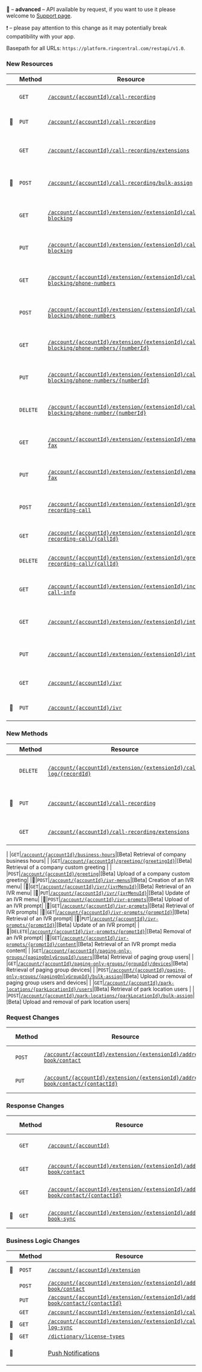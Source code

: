 &#x1F510; – **advanced** – API available by request, if you want to use it please welcome to [Support page](https://developers.ringcentral.com/support.html).

&#x2757; – please pay attention to this change as it may potentially break compatibility with your app.

Basepath for all URLs: `https://platform.ringcentral.com/restapi/v1.0`.

### New Resources
|         |Method|Resource|Description|
|---------|------|--------|------------------|
|         |`GET`|[`/account/{accountId}/call-recording`](***)|[Beta] Retrieval of call recording settings|
|&#x1F510;|`PUT`|[`/account/{accountId}/call-recording`](***)|[Beta] Update of call recording settings|
|         |`GET`|[`/account/{accountId}/call-recording/extensions`](***)|[Beta] Retrieval of extensions list to be recorded|
|&#x1F510;|`POST`|[`/account/{accountId}/call-recording/bulk-assign`](***)|[Beta] Creation and update of extensions list to be recorded|
|         |`GET`|[`/account/{accountId}/extension/{extensionId}/caller-blocking`](***)|[Beta] Retrieval of user call blocking settings|
|         |`PUT`|[`/account/{accountId}/extension/{extensionId}/caller-blocking`](***)|[Beta] Update of user call blocking settings|
|         |`GET`|[`/account/{accountId}/extension/{extensionId}/caller-blocking/phone-numbers`](***)|[Beta] Retrieval of blocked/allowed phone numbers|
|         |`POST`|[`/account/{accountId}/extension/{extensionId}/caller-blocking/phone-numbers`](***)|[Beta] Update of blocked/allowed phone numbers|
|         |`GET`|[`/account/{accountId}/extension/{extensionId}/caller-blocking/phone-numbers/{numberId}`](***)|[Beta] Retrieval of a blocked/allowed phone number|
|         |`PUT`|[`/account/{accountId}/extension/{extensionId}/caller-blocking/phone-numbers/{numberId}`](***)|[Beta] Update of a blocked/allowed phone number|
|         |`DELETE`|[`/account/{accountId}/extension/{extensionId}/caller-blocking/phone-number/{numberId}`](***)|[Beta] Deletion of a blocked/allowed phone number|
|         |`GET`|[`/account/{accountId}/extension/{extensionId}/email-to-fax`](***)|[Beta]Retrieval of user settings for sending fax by email|
|         |`PUT`|[`/account/{accountId}/extension/{extensionId}/email-to-fax`](***)|[Beta] Update of user settings for sending fax by email|
|         |`POST`|[`/account/{accountId}/extension/{extensionId}/greeting-recording-call`](***)|[Beta] Making calls to record custom user greetings|
|         |`GET`|[`/account/{accountId}/extension/{extensionId}/greeting-recording-call/{callId}`](***)|[Beta] Retrieval of user greeting recording call|
|         |`DELETE`|[`/account/{accountId}/extension/{extensionId}/greeting-recording-call/{callId}`](***)|[Beta] Deletion of user greeting recording call|
|         |`GET`|[`/account/{accountId}/extension/{extensionId}/incoming-call-info`](***)|[Beta] Retrieval of incoming call information settings|
|         |`GET`|[`/account/{accountId}/extension/{extensionId}/intercom`](***)|[Beta] Retrieval of account intercom settings|
|         |`PUT`|[`/account/{accountId}/extension/{extensionId}/intercom`](***)|[Beta] Update of account intercom settings|
|         |`GET`|[`/account/{accountId}/ivr`](***)|[Beta] Retrieval of IVR mode information|
|&#x1F510;|`PUT`|[`/account/{accountId}/ivr`](***)|[Beta] Update of IVR mode information|


### New Methods
|         |Method|Resource|Description|
|---------|------|--------|------------------|
|         |`DELETE`|[`/account/{accountId}/extension/{extensionId}/call-log/{recordId}`](***)|Retrieval of call recording settings|
|&#x1F510;|`PUT`|[`/account/{accountId}/call-recording`](***)|Update of call recording settings|
|         |`GET`|[`/account/{accountId}/call-recording/extensions`](***)|[Beta] Retrieval of extensions








|         |`GET`|[`/account/{accountId}/business-hours`](https://developers.ringcentral.com/api-docs/latest/index.html#!#RefGetCompanyBusinessHours)|[Beta] Retrieval of company business hours|
|         |`GET`|[`/account/{accountId}/greeting/{greetingId}`](https://developers.ringcentral.com/api-docs/latest/index.html#!#RefGetCompanyCustomGreeting)|[Beta] Retrieval of a company custom greeting |
|         |`POST`|[`/account/{accountId}/greeting`](https://developers.ringcentral.com/api-docs/latest/index.html#!##RefCreateCompanyCustomGreeting)|[Beta] Upload of a company custom greeting|
|&#x1F510;|`POST`|[`/account/{accountId}/ivr-menus`](https://developers.ringcentral.com/api-docs/latest/index.html#!#RefCreateIVRMenu)|[Beta] Creation of an IVR menu|
|&#x1F510;|`GET`|[`/account/{accountId}/ivr/{ivrMenuId}`](https://developers.ringcentral.com/api-docs/latest/index.html#!#RefGetIVRMenu)|[Beta] Retrieval of an IVR menu|
|&#x1F510;|`PUT`|[`/account/{accountId}/ivr/{ivrMenuId}`](https://developers.ringcentral.com/api-docs/latest/index.html#!#RefRefUpdateIVRMenu)|[Beta] Update of an IVR menu|
|&#x1F510;|`POST`|[`/account/{accountId}/ivr-prompts`](https://developers.ringcentral.com/api-docs/latest/index.html#!#RefCreateIVRPrompt)|[Beta] Upload of an IVR prompt|
|&#x1F510;|`GET`|[`/account/{accountId}/ivr-prompts`](https://developers.ringcentral.com/api-docs/latest/index.html#!#RefGetIVRPrompts)|[Beta] Retrieval of IVR prompts|
|&#x1F510;|`GET`|[`/account/{accountId}/ivr-prompts/{promptId}`](https://developers.ringcentral.com/api-docs/latest/index.html#!#RefGetIVRPrompt)|[Beta] Retrieval of an IVR prompt|
|&#x1F510;|`PUT`|[`/account/{accountId}/ivr-prompts/{promptId}`](https://developers.ringcentral.com/api-docs/latest/index.html#!#RefUpdateIVRPrompt)|[Beta] Update of an IVR prompt|
|&#x1F510;|`DELETE`|[`/account/{accountId}/ivr-prompts/{promptId}`](https://developers.ringcentral.com/api-docs/latest/index.html#!#RefDeleteIVRPrompt)|[Beta] Removal of an IVR prompt|
|&#x1F510;|`GET`|[`/account/{accountId}/ivr-prompts/{promptId}/content`](https://developers.ringcentral.com/api-docs/latest/index.html#!#RefGetIVRPromptContent)|[Beta] Retrieval of an IVR prompt media content|
|         |`GET`|[`/account/{accountId}/paging-only-groups/{pagingOnlyGroupId}/users`](https://developers.ringcentral.com/api-docs/latest/index.html#!#RefGetPagingOnlyGroupUsers)|[Beta] Retrieval of paging group users|
|         |`GET`|[`/account/{accountId}/paging-only-groups/{groupId}/devices`](https://developers.ringcentral.com/api-docs/latest/index.html#!#RefGetPagingOnlyGroupDevices)|[Beta] Retrieval of paging group devices|
|         |`POST`|[`/account/{accountId}/paging-only-groups/{pagingOnlyGroupId}/bulk-assign`](https://developers.ringcentral.com/api-docs/latest/index.html#!#RefEditPagingOnlyGroup)|[Beta] Upload or removal of paging group users and devices|
|         |`GET`|[`/account/{accountId}/park-locations/{parkLocationId}/users`](https://developers.ringcentral.com/api-docs/latest/index.html#!#RefGetParkLocationUsers)|[Beta] Retrieval of park location users |
|         |`POST`|[`/account/{accountId}/park-locations/{parkLocationId}/bulk-assign`](https://developers.ringcentral.com/api-docs/latest/index.html#!#RefEditParkLocation)|[Beta] Upload and removal of park location users|

### Request Changes
|         |Method|Resource|Change Description|
|---------|------|--------|------------------|
|         |`POST` |[`/account/{accountId}/extension/{extensionId}/address-book/contact`](https://developers.ringcentral.com/api-docs/latest/index.html#!#RefCreateContact.html)|`country` parameter supported|
|         |`PUT` |[`/account/{accountId}/extension/{extensionId}/address-book/contact/{contactId}`](https://developers.ringcentral.com/api-docs/latest/index.html#!#RefModifyContact.html)|`country` parameter supported|

### Response Changes
|         |Method|Resource|Change Description|
|---------|------|--------|------------------|
|         |`GET` |[`/account/{accountId}`](https://developers.ringcentral.com/api-docs/latest/index.html#!#RefGetAccountInfo)|`federated` attribute added |
|         |`GET` |[`/account/{accountId}/extension/{extensionId}/address-book/contact`](https://developers.ringcentral.com/api-docs/latest/index.html#!#RefGetContact)|`country` attribute added|
|         |`GET` |[`/account/{accountId}/extension/{extensionId}/address-book/contact/{contactId}`](https://developers.ringcentral.com/api-docs/latest/index.html#!#RefGetContact.html)|`country` attribute added|
|&#x1F510;|`GET` |[`/account/{accountId}/extension/{extensionId}/address-book-sync`](https://developers.ringcentral.com/api-docs/latest/index.html#!#RefGetAddressBookSync.html)|`country` attribute added|

### Business Logic Changes
|         |Method|Resource|Change Description|
|---------|------|--------|------------------|
|&#x1F510;|`POST`|[`/account/{accountId}/extension`](https://developers.ringcentral.com/api-docs/latest/index.html#!#RefCreateExtension)|`Voicemail`, `Limited`, `Announcement`, `ParkLocation` values supported for parameter type|
|         |`POST`|[`/account/{accountId}/extension/{extensionId}/address-book/contact`](https://developers.ringcentral.com/api-docs/latest/index.html#!#RefCreateContact)|`DTMF` sequence in contacts is supported|
|         |`PUT` |[`/account/{accountId}/extension/{extensionId}/address-book/contact/{contactId}`](https://developers.ringcentral.com/api-docs/latest/index.html#!#RefModifyContact)|`DTMF` sequence in contacts is supported|
|         |`GET` |[`/account/{accountId}/extension/{extensionId}/call-log`](https://developers.ringcentral.com/api-docs/latest/index.html#!#RefGetUserCallLog)|`message` attribute returned for fax calls|
|&#x1F510; |`GET`|[`/account/{accountId}/extension/{extensionId}/call-log-sync`](https://developers.ringcentral.com/api-docs/latest/index.html#!#RefMakeUserCallLogSync)|`message` attribute returned for fax calls|
|&#x1F510;|`GET` |[`/dictionary/license-types`](https://developers.ringcentral.com/api-docs/latest/index.html#!#RefGetLicenseTypes)|`LRP` value supported for `sku` attribute |
|&#x1F510;|      |[Push Notifications](https://developers.ringcentral.com/api-docs/latest/index.html#!#RefGetInstantMessageEvent)| `target` attribute added to `/restapi/v1.0/account/{accountId}/extension/{extensionId}/message-store/instant?type=SMS` event filter notification payload|
